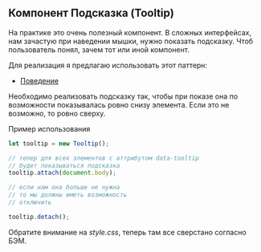 ## Компонент Подсказка (Tooltip) ##

На практике это очень полезный компонент.
В сложных интерфейсах, нам зачастую при наведении мышки, нужно показать подсказку.
Чтоб пользователь понял, зачем тот или иной компонент.

Для реализация я предлагаю использовать этот паттерн:
 - [Поведение](http://learn.javascript.ru/behavior)

Необходимо реализовать подсказку так, чтобы при показе она по возможности
показывалась ровно снизу элемента. Если это не возможно, то
ровно сверху.

Пример использования
```javascript
let tooltip = new Tooltip();

// тепер для всех элементов с аттрибутом data-tooltip
// будет показываться подсказка
tooltip.attach(document.body);

// если нам она больше не нужна
// то мы должны иметь возможность
// отключить

tooltip.detach();

```

Обратите внимание на *style.css*, теперь там все сверстано согласно БЭМ.